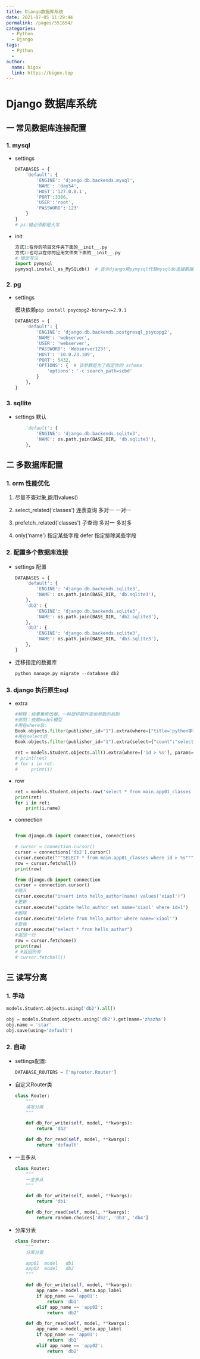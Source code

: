 ```yaml
---
title: Django数据库系统
date: 2021-07-05 11:29:44
permalink: /pages/551654/
categories:
  - Python
  - Django
tags:
  - Python
  - 
author: 
  name: bigox
  link: https://bigox.top
---
```

# Django 数据库系统

## 一  常见数据库连接配置

### 1. mysql

- settings

  ```python
  DATABASES = {
      'default': {
          'ENGINE': 'django.db.backends.mysql',
          'NAME': 'day54',
          'HOST':'127.0.0.1',
          'PORT':3306,
          'USER':'root',
          'PASSWORD':'123'
      }
  }
  # ps:键必须都是大写
  ```

- init

  ```python
  方式1:在你的项目文件夹下面的__init__.py
  方式2:也可以在你的应用文件夹下面的__init__.py
  # 固定写法
  import pymysql
  pymysql.install_as_MySQLdb()  # 告诉django用pymysql代替mysqldb连接数据库
  ```

### 2. pg

- settings

  模块依赖`pip install psycopg2-binary==2.9.1`

  ```python
  DATABASES = {
      'default': {
          'ENGINE': 'django.db.backends.postgresql_psycopg2',
          'NAME': 'webserver',
          'USER': 'webserver',
          'PASSWORD': 'Webserver123!',
          'HOST': '10.0.23.109',
          'PORT': 5432,
          'OPTIONS': {  # 该参数是为了指定你的 schema 
              'options': '-c search_path=scbd'
          }
      },
  }
  ```

### 3. sqllite

- settings 默认

  ```python
      'default': {
          'ENGINE': 'django.db.backends.sqlite3',
          'NAME': os.path.join(BASE_DIR, 'db.sqlite3'),
      },
  ```

  

## 二 多数据库配置

### 1. orm 性能优化

1. 尽量不查对象,能用values()

2. select_related('classes')     连表查询    多对一   一对一

3. prefetch_related('classes')    子查询    多对一   多对多

4. only('name')   指定某些字段     defer  指定排除某些字段  


### 2. 配置多个数据库连接

- settings 配置

  ```python
  DATABASES = {
      'default': {
          'ENGINE': 'django.db.backends.sqlite3',
          'NAME': os.path.join(BASE_DIR, 'db.sqlite3'),
      },
      'db2': {
          'ENGINE': 'django.db.backends.sqlite3',
          'NAME': os.path.join(BASE_DIR, 'db2.sqlite3'),
      },
      'db3': {
          'ENGINE': 'django.db.backends.sqlite3',
          'NAME': os.path.join(BASE_DIR, 'db3.sqlite3'),
      },
  }
  ```

- 迁移指定的数据库

  ```python
  python manage.py migrate --database db2
  ```

### 3. django 执行原生sql

- extra

  ```python
  #解释：结果集修改器，一种提供额外查询参数的机制
  #说明：依赖model模型
  #用在where后:
  Book.objects.filter(publisher_id="1").extra(where=["title='python学习1'"])　　　　
  #用在select后　　
  Book.objects.filter(publisher_id="1").extra(select={"count":"select count(*) from hello_book"})
  ```

  ```python
  ret = models.Student.objects.all().extra(where=['id > %s'], params=['1'], order_by=['-id'])
  # print(ret)
  # for i in ret:
  #     print(i)
  ```

  

- row

  ```python
  ret = models.Student.objects.raw('select * from main.app01_classes where id <= 2')
  print(ret)
  for i in ret:
      print(i.name)
  ```

- connection

  ```python
  
  from django.db import connection, connections
  
  # cursor = connection.cursor()
  cursor = connections['db2'].cursor()
  cursor.execute("""SELECT * from main.app01_classes where id > %s""", [1])
  row = cursor.fetchall()
  print(row)
  ```

  ```python
  from django.db import connection
  cursor = connection.cursor()
  #插入
  cursor.execute("insert into hello_author(name) values('xiaol')")
  #更新
  cursor.execute("update hello_author set name='xiaol' where id=1")
  #删除
  cursor.execute("delete from hello_author where name='xiaol'")
  #查询
  cursor.execute("select * from hello_author")
  #返回一行
  raw = cursor.fetchone()
  print(raw)
  # #返回所有
  # cursor.fetchall()
  ```

  

## 三 读写分离

### 1. 手动

```python
models.Student.objects.using('db2').all()

obj = models.Student.objects.using('db2').get(name='zhazha')
obj.name = 'star'
obj.save(using='default')
```

### 2. 自动

- settings配置:

  ```python
  DATABASE_ROUTERS = ['myrouter.Router']
  ```

- 自定义Router类

  ```python
  class Router:
      """
      读写分离
      """
  
      def db_for_write(self, model, **kwargs):
          return 'db2'
  
      def db_for_read(self, model, **kwargs):
          return 'default'
  ```

- 一主多从

  ```python
  class Router:
      """
      一主多从
      """
  
      def db_for_write(self, model, **kwargs):
          return 'db1'
  
      def db_for_read(self, model, **kwargs):
          return random.choices['db2', 'db3', 'db4']
  ```

- 分库分表

  ```python
  class Router:
      """
      分库分表
  
      app01  model   db1
      app02  model   db2
      """
  
      def db_for_write(self, model, **kwargs):
          app_name = model._meta.app_label
          if app_name == 'app01':
              return 'db1'
          elif app_name == 'app02':
              return 'db2'
  
      def db_for_read(self, model, **kwargs):
          app_name = model._meta.app_label
          if app_name == 'app01':
              return 'db1'
          elif app_name == 'app02':
              return 'db2'
  ```

  

  